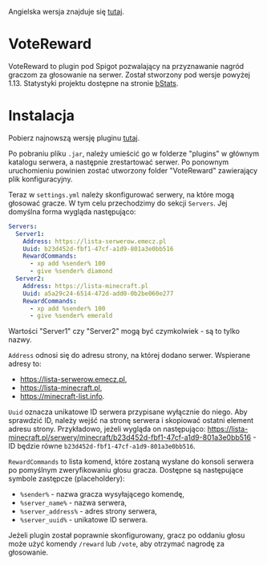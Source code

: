 Angielska wersja znajduje się [tutaj](README.md).

# VoteReward

VoteReward to plugin pod Spigot pozwalający na przyznawanie nagród graczom za głosowanie na serwer. Został stworzony pod wersje powyżej 1.13. Statystyki projektu dostępne na stronie [bStats](https://bstats.org/plugin/bukkit/VoteReward/20120).

# Instalacja

Pobierz najnowszą wersję pluginu [tutaj](https://github.com/dudekm/VoteReward/releases/latest).

Po pobraniu pliku `.jar`, należy umieścić go w folderze "plugins" w głównym katalogu serwera, a następnie zrestartować serwer. Po ponownym uruchomieniu powinien zostać utworzony folder "VoteReward" zawierający plik konfiguracyjny.

Teraz w `settings.yml` należy skonfigurować serwery, na które mogą głosować gracze. W tym celu przechodzimy do sekcji `Servers`. Jej domyślna forma wygląda następująco:

```yaml
Servers:
  Server1:
    Address: https://lista-serwerow.emecz.pl
    Uuid: b23d452d-fbf1-47cf-a1d9-801a3e0bb516
    RewardCommands:
      - xp add %sender% 100
      - give %sender% diamond
  Server2:
    Address: https://lista-minecraft.pl
    Uuid: a5a29c24-6514-472d-add0-0b2be060e277
    RewardCommands:
      - xp add %sender% 100
      - give %sender% emerald
```

Wartości "Server1" czy "Server2" mogą być czymkolwiek - są to tylko nazwy.

`Address` odnosi się do adresu strony, na której dodano serwer. Wspierane adresy to:
- https://lista-serwerow.emecz.pl,
- https://lista-minecraft.pl,
- https://minecraft-list.info.

`Uuid` oznacza unikatowe ID serwera przypisane wyłącznie do niego. Aby sprawdzić ID, należy wejść na stronę serwera i skopiować ostatni element adresu strony. Przykładowo, jeżeli wygląda on następująco: https://lista-minecraft.pl/serwery/minecraft/b23d452d-fbf1-47cf-a1d9-801a3e0bb516 - ID będzie równe `b23d452d-fbf1-47cf-a1d9-801a3e0bb516`.

`RewardCommands` to lista komend, które zostaną wysłane do konsoli serwera po pomyślnym zweryfikowaniu głosu gracza. Dostępne są następujące symbole zastępcze (placeholdery):
- `%sender%` - nazwa gracza wysyłającego komendę,
- `%server_name%` - nazwa serwera,
- `%server_address%` - adres strony serwera,
- `%server_uuid%` - unikatowe ID serwera.

Jeżeli plugin został poprawnie skonfigurowany, gracz po oddaniu głosu może użyć komendy `/reward` lub `/vote`, aby otrzymać nagrodę za głosowanie.